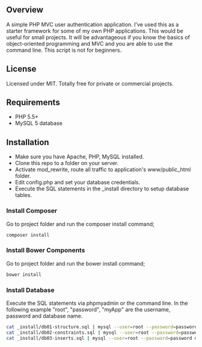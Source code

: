 ## Overview
A simple PHP MVC user authentication application. I’ve used this as a starter framework for some of my own PHP applications. This would be useful for small projects. It will be advantageous if you know the basics of object-oriented programming and MVC and you are able to use the command line. This script is not for beginners.

## License
Licensed under MIT. Totally free for private or commercial projects.

## Requirements
* PHP 5.5+
* MySQL 5 database

## Installation
* Make sure you have Apache, PHP, MySQL installed.
* Clone this repo to a folder on your server.
* Activate mod_rewrite, route all traffic to application's www/public_html folder.
* Edit config.php and set your database credentials.
* Execute the SQL statements in the _install directory to setup database tables.

### Install Composer
Go to project folder and run the composer install command;

```bash
composer install
```

### Install Bower Components
Go to project folder and run the bower install command;

```bash
bower install
```

### Install Database
Execute the SQL statements via phpmyadmin or the command line. In the following example "root", "password", "myApp" are the username, password and database name.

```bash
cat _install/db01-structure.sql | mysql --user=root --password=password myApp
cat _install/db02-constraints.sql | mysql --user=root --password=password myApp
cat _install/db03-inserts.sql | mysql --user=root --password=password myApp
```